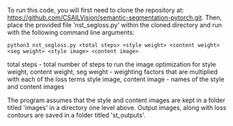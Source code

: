 To run this code, you will first need to clone the repository at: https://github.com/CSAILVision/semantic-segmentation-pytorch.git.
Then, place the provided file 'nst_segloss.py' within the cloned directory and run with the following command line arguments:

```python3 nst_segloss.py <total steps> <style weight> <content weight> <seg weight> <style image> <content image>```

total steps - total number of steps to run the image optimization for
style weight, content weight, seg weight - weighting factors that are multiplied with each of the loss terms
style image, content image - names of the style and content images

The program assumes that the style and content images are kept in a folder titled 'images' in a directory one level above.
Output images, along with loss contours are saved in a folder titled 'st_outputs'.
